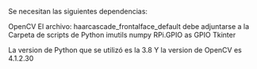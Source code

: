 Se necesitan las siguientes dependencias:

OpenCV
El archivo: haarcascade_frontalface_default debe adjuntarse a la Carpeta de scripts de Python
imutils
numpy 
RPi.GPIO as GPIO
Tkinter

La version de Python que se utilizó es la 3.8
Y la version de OpenCV es 4.1.2.30
